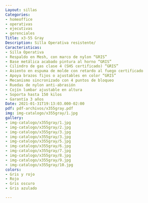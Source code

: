 ```yaml
---
Layout: sillas
Categories:
- homeoffice
- operativas
- ejecutivas
- gerenciales
Title: x3-55 Gray
Description: Silla Operativa resistente/
Caracteristicas:
- Silla Operativa
- Respaldo en Mesh, con marco de nylon “GRIS”
- Base metálica acabado pintura al horno “GRIS”
- Cilindro de gas clase 4 (SHS certificado) “GRIS”
- Asiento en espuma de molde con retardo al fuego certificado
- Apoya brazos fijos o ajustables en color “GRIS”
- Mecanismo sincronizado con 4 puntos de bloqueo
- Ruedas de nylon anti-abrasión
- Cojín lumbar ajustable en altura
- Soporta hasta 150 kilos
- Garantía 3 años
Date: 2021-01-31T19:13:03.000-02:00
pdf: pdf-archivos/x355gray.pdf
img: img-catalogo/x355gray/1.jpg
gallery:
- img-catalogo/x355gray/1.jpg
- img-catalogo/x355gray/2.jpg
- img-catalogo/x355gray/3.jpg
- img-catalogo/x355gray/3.jpg
- img-catalogo/x355gray/5.jpg
- img-catalogo/x355gray/6.jpg
- img-catalogo/x355gray/7.jpg
- img-catalogo/x355gray/8.jpg
- img-catalogo/x355gray/9.jpg
- img-catalogo/x355gray/10.jpg
colors:
- Gris y rojo
- Rojo
- Gris oscuro
- Gris azulado

---
```

